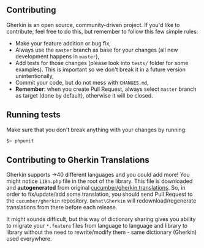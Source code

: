 Contributing
------------

Gherkin is an open source, community-driven project. If you'd like to contribute, feel free to do this, but remember to follow this few simple rules:

- Make your feature addition or bug fix,
- Always use the `master` branch as base for your changes (all new development happens in `master`),
- Add tests for those changes (please look into `tests/` folder for some examples). This is important so we don't break it in a future version unintentionally,
- Commit your code, but do not mess with `CHANGES.md`,
- __Remember__: when you create Pull Request, always select `master` branch as target (done by default), otherwise it will be closed.

Running tests
-------------

Make sure that you don't break anything with your changes by running:

```bash
$> phpunit
```

Contributing to Gherkin Translations
------------------------------------

Gherkin supports &rarr;40 different languages and you could add more! You might notice
`i18n.php` file in the root of the library. This file is downloaded and **autogenerated**
from original [cucumber/gherkin translations](https://github.com/cucumber/cucumber/blob/master/gherkin/gherkin-languages.json).
So, in order to fix/update/add some translation, you should send Pull Request to the
`cucumber/gherkin` repository. `Behat\Gherkin` will redownload/regenerate translations
from there before each release.

It might sounds difficult, but this way of dictionary sharing gives you ability to
migrate your `*.feature` files from language to language and library to library without
the need to rewrite/modify them - same dictionary (Gherkin) used everywhere.
